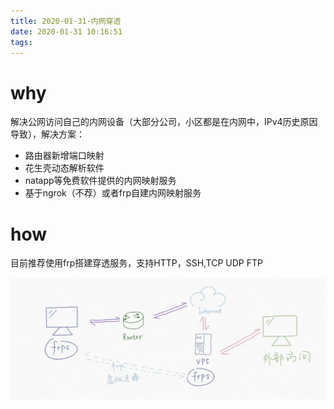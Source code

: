 ```yaml
---
title: 2020-01-31-内网穿透
date: 2020-01-31 10:16:51
tags:
---
```


# why

解决公网访问自己的内网设备（大部分公司，小区都是在内网中，IPv4历史原因导致），解决方案：

- 路由器新增端口映射
- 花生壳动态解析软件
- natapp等免费软件提供的内网映射服务
- 基于ngrok（不荐）或者frp自建内网映射服务

# how

目前推荐使用frp搭建穿透服务，支持HTTP，SSH,TCP UDP FTP

![](..\img\frp.png)

